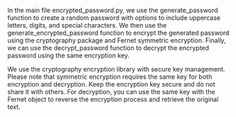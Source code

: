 In the main file encrypted_password.py, we use the generate_password function to create a random password with options to include uppercase letters, digits, and special characters. We then use the generate_encrypted_password function to encrypt the generated password using the cryptography package and Fernet symmetric encryption. 
Finally, we can use the decrypt_password function to decrypt the encrypted password using the same encryption key.

We use the cryptography encryption library with secure key management. 
Please note that symmetric encryption requires the same key for both encryption and decryption. Keep the encryption key secure and do not share it with others. 
For decryption, you can use the same key with the Fernet object to reverse the encryption process and retrieve the original text.
